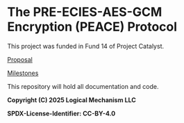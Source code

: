 # The PRE-ECIES-AES-GCM Encryption (PEACE) Protocol

This project was funded in Fund 14 of Project Catalyst.

[Proposal](https://projectcatalyst.io/funds/14/cardano-use-cases-concepts/decentralized-on-chain-data-encryption)

[Milestones](https://milestones.projectcatalyst.io/projects/1499999)

This repository will hold all documentation and code.

**Copyright (C) 2025 Logical Mechanism LLC**

**SPDX-License-Identifier: CC-BY-4.0**
